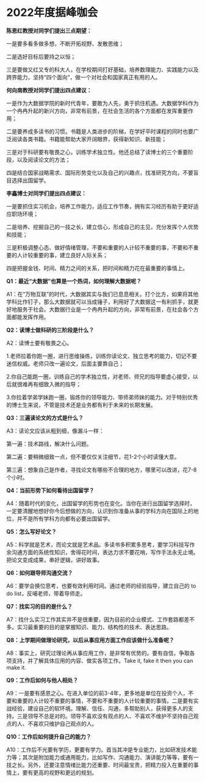 # 2022年度据峰咖会

**陈恩红教授对同学们提出三点期望：**

一是要多看多做多想，不断开拓视野、发散思维；

二是选好目标后要持之以恒；

三是要做又红又专的科大人，在学校期间打好基础，培养数理能力、实践能力以及跨界能力，坚持“四个面向”，做一个对社会和国家真正有用的人。

**何向南教授对同学们提出四点建议：**

一是作为大数据学院的新时代青年，要敢为人先，勇于抓住机遇。大数据学科作为一个冉冉升起的新兴方向，非常有前景，在社会生活的各个方面都在发挥重要作用；

二是要养成多读书的习惯。书籍是人类进步的阶梯，在学好平时课程的同时也要广泛阅读各类书籍。书籍能帮助大家开阔眼界，获得新知识、新技能；

三是对于科研要有敬畏之心，训练学术独立性。他还总结了读博士的三个重要阶段，以及阅读论文的方法；

四是结合国家战略需求、国际形势变化以及自己的兴趣点，找准研究方向，不要盲目选择出国留学。

**李鑫博士对同学们提出四点建议：**

一是要抓住实习机会，培养工作能力，适应工作节奏，拥有实习经历有助于更好适应职场环境；

二是培养、挖掘自己的一技之长，建立信心，形成自己的主见，充分发挥个人优势和技能；

三是积极调整心态、做好情绪管理，不要和重要的人计较不重要的事，不要和不重要的人计较重要的事，建立良好人际关系；

四是把握金钱、时间、精力之间的关系，把时间和精力花在最重要的事情上。

&#x20;

**Q1：最近“大数据”也算是一个热词，如何理解大数据呢？**

A1：在“万物互联”的时代，大数据其实与我们已息息相关。打个比方，如果将其他学科比作钉子，那么大数据就可以当成锤子，利用好了大数据这一有利抓手，就更好地服务于社会。大数据行业是一个冉冉升起的方向，非常有前景，在社会各个方面都能发挥作用。

&#x20;

**Q2：读博士做科研的三阶段是什么？**

A2：读博士要有敬畏之心。

1.老师拉着你跑一圈，进行思维操练，训练你读论文、独立思考的能力，切记不要迷信权威。老师只改一遍论文，后面主要靠自己；

2.你自己能跑一圈，训练自己的学术独立性，对老师、师兄的指导要虚心接受，以后就很难再有细致入微的指导；

3.你拉着学弟学妹跑一圈，锻炼你的领导能力、带师弟师妹的能力。对于特别优秀的博士生来说，不管是技术还是业务都有利于未来的长期发展。

&#x20;

**Q3：三遍读论文的方式是什么？**

A3：读论文应该从粗到细，像漏斗一样：

第一遍：技术路线，解决什么问题。

第二遍：要稍微细致一点，但不要仅仅关注细节，花1-2个小时读懂大意。

第三遍：想象自己是作者，寻找论文有哪些不合理的地方，哪里可以改进，花7-8个小时。

&#x20;

**Q4：当前形势下如何看待出国留学？**

A4：随着时代的变化，出国留学的形势也在变化。当你在进行出国留学选择时，一定要清醒地想好你今后想做的方向，认识到你准备从事的学科方向在国际上的地位，并不是所有学科方向都有必要出国留学。

&#x20;

**Q5：怎么写好论文？**

A5：科学就是艺术，而论文就是艺术品。多读书多积累多思考，要学习科技写作余沟通方面的系统性知识，舍得花时间，表达力求不要花哨，写作手法永无止境。把论文变成成果，串好逻辑，讲好故事。

&#x20;

**Q6：如何跟导师沟通交流？**

A6：要学会换位思考，也要有效利用时间。通过老师的经验指导，建立自己的 to do list，反哺老师，带着导师走。

&#x20;

**Q7：找实习的目的是什么？**

A7：找什么实习工作其实并不是很重要，因为目前的企业模式、工作套路都差不多。实习最重要的目的是掌握知识、能力、结构性的技术、表达思路。

&#x20;

**Q8：上学期间做理论研究，以后从事应用方面工作应该做什么准备呢？**

A8：事实上，研究过理论再从事应用工作，是非常有优势的。要有自信，争取各项支持，并了解具体应用的内容、做实各项工作。Take it, fake it then you can make it.

&#x20;

**Q9：工作后如何与他人相处？**

A9：一是要有感恩之心。在进入单位的前3-4年，更多地是单位在投资个人，不要和重要的人计较不重要的事情，不要和不重要的人计较重要的事情。二是要有实战经验，建设自己的软环境。理解、信任、沟通，多帮助别人，获得更多人的支持。三是领导不总是对的。领导不喜欢没有观点的人、不喜欢不维护不坚持自己观点的人、不喜欢只维护自己观点的人。

&#x20;

**Q10：工作后如何提升自己的能力？**

A10：工作后不光要有学历，更要有学力。首当其冲是专业能力，比如研发技术能力等；其次是附加能力或通用能力，比如写作、沟通能力、演讲能力等等，要有一技之长。另外，还要注意情绪比能力还重要、时间最宝贵，把精力投入在重要的事情上，要有更高的视野和更远的规划。
